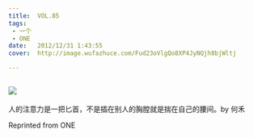 ```yaml
---
title:	VOL.85
tags:
 - 一个
 - ONE
date:	2012/12/31 1:43:55
cover:	http://image.wufazhuce.com/Fud23oVlgQo8XP4JyNQjh8bjWltj

---
```

![](http://image.wufazhuce.com/Fud23oVlgQo8XP4JyNQjh8bjWltj)
---

人的注意力是一把匕首，不是插在别人的胸膛就是揣在自己的腰间。by 何禾
 
Reprinted from ONE
